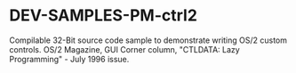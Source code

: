 # DEV-SAMPLES-PM-ctrl2
Compilable 32-Bit source code sample to demonstrate writing OS/2 custom controls. OS/2 Magazine, GUI Corner column, "CTLDATA: Lazy Programming" - July 1996 issue.  
